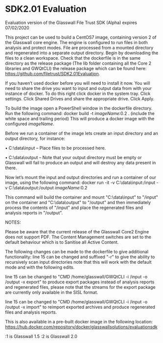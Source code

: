 # SDK2.01 Evaluation
Evaluation version of the Glasswall File Trust SDK (Alpha) expires 07/02/2020

This project can be used to build a CentOS7 image, containing version 2 of the Glasswall core engine. The engine is configured to run files in both analysis and protect modes. File are processed from a mounted directory and regenerated into a separate output directory.
Begin by downloading the files to a clean workspace. Check that the dockerfile is in the same directory as the release package (The lib folder containing all the Core 2 libraries and GWQtCLI) the release package which can be found here: https://github.com/filetrust/SDK2.01Evaluation. 

If you haven’t used docker before you will need to install it now. You will need to share the drive you want to input and output data from with your instance of docker. To do this right click docker in the system tray. Click settings. Click Shared Drives and share the appropriate drive. Click Apply.

To build the image open a PowerShell window in the dockerfile directory. Run the following command:
docker build -t *imageName*:0.2 .     (include the white space and trailing period)
This will produce a docker image with the configured *imageName*.

Before we run a container of the image lets create an input directory and an output directory, for instance:

•	C:\data\input – Place files to be processed here.

•	C:\data\output – Note that your output directory must be empty or Glasswall will fail to produce an output and will destroy any data present in there.

Now let’s mount the input and output directories and run a container of our image, using the following command:
docker run -it -v C:\data\input:/input -v C:\data\output:/output *imageName*:0.2

This command will build the container and mount "C:\data\input" to "/input" on the container and "C:\data\output" to "/output" and then immediately process the contents of "/input" and place the regenerated files and analysis reports in "/output".

NOTES:

Please be aware that the current release of the Glasswall Core2 Engine does not support PDF.
The Content Management switches are set to the default behaviour which is to Sanitise all Active Content.

The following changes can be made to the dockerfile to give additional functionality:
line 15 can be changed and suffixed "-r" to give the ability to recursively scan input directories note that this will work with the default mode and with the following edits.

line 15 can be changed to "CMD /home/glasswall/GWQtCLI -i /input -o /output -x export" to produce export packages instead of analysis reports and regenerated files, please note that the streams for the export package are currently only available in the SISL format.

line 15 can be changed to "CMD /home/glasswall/GWQtCLI -i /input -o /output -x import" to reimport exported archives and produce regenerated files and analysis reports.

This is also available in a pre-built docker image in the following location: https://hub.docker.com/repository/docker/glasswallsolutions/evaluationsdk


:1 is Glasswall 1.5 
:2 is Glasswall 2.0
